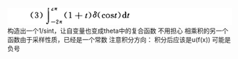 ![alt text](image.png)
构造出一个1/sint，让自变量也变成theta中的复合函数
不用担心
相乘积的另一个函数由于采样性质，已经是一个常数
注意积分方向：
积分后应该是u(f(x))
可能是负号